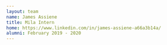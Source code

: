 ```yaml
---
layout: team
name: James Assiene
title: Mila Intern
home: https://www.linkedin.com/in/james-assiene-a66a3b14a/
alumni: February 2019 - 2020
---
```

